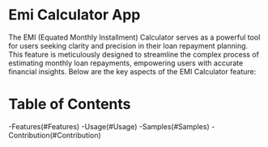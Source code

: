 # Emi Calculator App
The EMI (Equated Monthly Installment) Calculator serves as a powerful tool for users seeking clarity and precision in their loan repayment planning. This feature is meticulously designed to streamline the complex process of estimating monthly loan repayments, empowering users with accurate financial insights. Below are the key aspects of the EMI Calculator feature:
# Table of Contents
-Features(#Features)
-Usage(#Usage)
-Samples(#Samples)
-Contribution(#Contribution)
